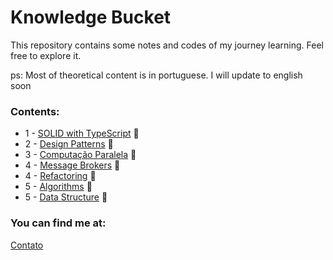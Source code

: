 # Knowledge Bucket

This repository contains some notes and codes of my journey learning. 
Feel free to explore it.

ps: Most of theoretical content is in portuguese. I will update to english soon

### Contents:
* 1 - [SOLID with TypeScript](SOLID-TS) :file_folder:
* 2 - [Design Patterns](DesignPatterns) :file_folder:
* 3 - [Computação Paralela](ComputacaoParalela) :file_folder:
* 4 - [Message Brokers](mensageria) :file_folder:
* 4 - [Refactoring](refactoring) :file_folder:
* 5 - [Algorithms](Algoritmos/) :file_folder:
* 5 - [Data Structure](DataStructure/) :file_folder:

### You can find me at: 

[Contato](https://linktr.ee/juliomiguel)



